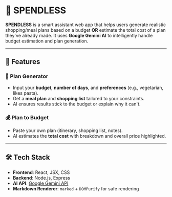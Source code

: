 # 🧠 SPENDLESS

**SPENDLESS** is a smart assistant web app that helps users generate realistic shopping/meal plans based on a budget **OR** estimate the total cost of a plan they've already made. It uses **Google Gemini AI** to intelligently handle budget estimation and plan generation.

---

## 🚀 Features

### 🔄 Plan Generator
- Input your **budget**, **number of days**, and **preferences** (e.g., vegetarian, likes pasta).
- Get a **meal plan** and **shopping list** tailored to your constraints.
- AI ensures results stick to the budget or explain why it can't.

### 💰 Plan to Budget
- Paste your own plan (itinerary, shopping list, notes).
- AI estimates the **total cost** with breakdown and overall price highlighted.

---

## 🛠 Tech Stack

- **Frontend**: React, JSX, CSS
- **Backend**: Node.js, Express
- **AI API**: [Google Gemini API](https://ai.google.dev)
- **Markdown Renderer**: `marked` + `DOMPurify` for safe rendering
